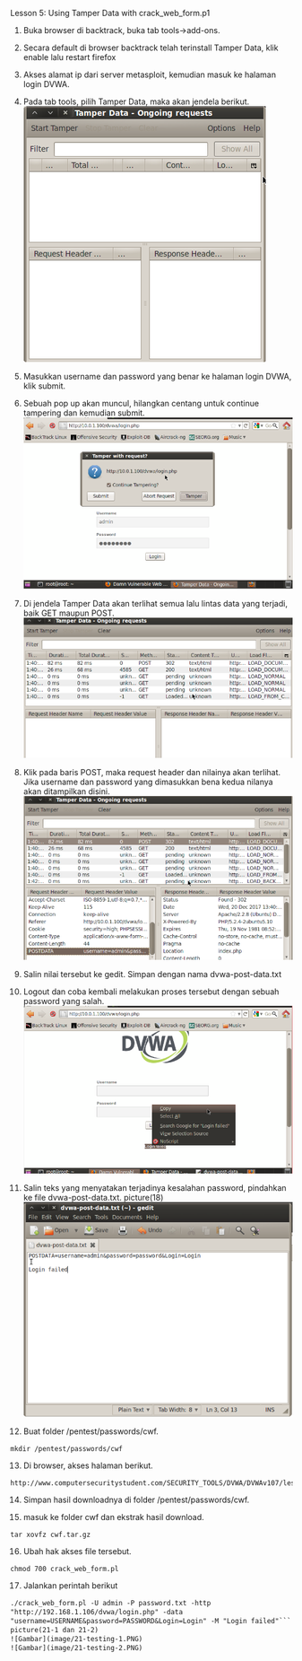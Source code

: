 Lesson 5: Using Tamper Data with crack_web_form.p1

1. Buka browser di backtrack, buka tab tools->add-ons.

2. Secara default di browser backtrack telah terinstall Tamper Data, klik enable lalu restart firefox

3. Akses alamat ip dari server metasploit, kemudian masuk ke halaman login DVWA.

4. Pada tab tools, pilih Tamper Data, maka akan jendela berikut.
![Gambar](image/13-jendelatamperdata.PNG)

5. Masukkan username dan password yang benar ke halaman login DVWA, klik submit.

6. Sebuah pop up akan muncul, hilangkan centang untuk continue tampering dan kemudian submit.
![Gambar](image/14-kliksubmituncheckcontinue.PNG)

7. Di jendela Tamper Data akan terlihat semua lalu lintas data yang terjadi, baik GET maupun POST.
![Gambar](image/15-hasiltemper.PNG)

8. Klik pada baris POST, maka request header dan nilainya akan terlihat. Jika username dan password yang dimasukkan bena kedua nilanya akan ditampilkan disini.
![Gambar](image/16-datayangdipostakanterlihat.PNG)

9. Salin nilai tersebut ke gedit. Simpan dengan nama dvwa-post-data.txt

10. Logout dan coba kembali melakukan proses tersebut dengan sebuah password  yang salah.
![Gambar](image/17salahpassword.PNG)

11. Salin teks yang menyatakan terjadinya kesalahan  password, pindahkan ke file dvwa-post-data.txt.
picture(18)
![Gambar](image/18-salin-ke-file.PNG)

12. Buat folder /pentest/passwords/cwf.
```
mkdir /pentest/passwords/cwf
```

13. Di browser, akses halaman berikut.
```
http://www.computersecuritystudent.com/SECURITY_TOOLS/DVWA/DVWAv107/lesson5/cwf.tar.gz
```

14. Simpan hasil downloadnya di folder /pentest/passwords/cwf.

15. masuk ke folder cwf dan ekstrak hasil download.
```
tar xovfz cwf.tar.gz
```

16. Ubah hak akses file tersebut.
```
chmod 700 crack_web_form.pl
```

17. Jalankan perintah berikut 
```
./crack_web_form.pl -U admin -P password.txt -http "http://192.168.1.106/dvwa/login.php" -data "username=USERNAME&password=PASSWORD&Login=Login" -M "Login failed"```
picture(21-1 dan 21-2)
![Gambar](image/21-testing-1.PNG)
![Gambar](image/21-testing-2.PNG)

